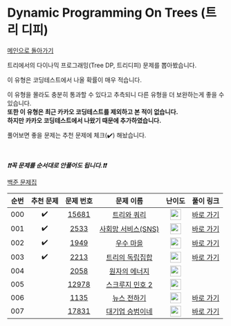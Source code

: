 # Dynamic Programming On Trees (트리 디피)

[메인으로 돌아가기](https://github.com/tony9402/baekjoon)

트리에서의 다이나믹 프로그래밍(Tree DP, 트리디피) 문제를 뽑아봤습니다.

이 유형은 코딩테스트에서 나올 확률이 매우 적습니다.

이 유형을 몰라도 충분히 통과할 수 있다고 추측되니 다른 유형을 더 보완하는게 좋을 수 있습니다.  
**또한 이 유형은 최근 카카오 코딩테스트를 제외하고 본 적이 없습니다.   
 하지만 카카오 코딩테스트에서 나왔기 때문에 추가하였습니다.**

풀어보면 좋을 문제는 추천 문제에 체크(:heavy_check_mark:) 해놨습니다.

<br>

***❗️❗️꼭 문제를 순서대로 안풀어도 됩니다.❗️❗️***

[백준 문제집](https://www.acmicpc.net/workbook/view/7166)


|순번|추천 문제|문제 번호|문제 이름|난이도|풀이 링크|
|:--:|:--:|:--:|:--:|:--:|:--:|
|000|:heavy_check_mark:|<a href="https://www.acmicpc.net/problem/15681" target="_blank">15681</a>|<a href="https://www.acmicpc.net/problem/15681" target="_blank">트리와 쿼리</a>|<img height="25px" width="25px" src="https://static.solved.ac/tier_small/11.svg"/>|<a href="./../../solution/dynamic_programming_on_trees/15681" target="_blank">바로 가기</a>|
|001|:heavy_check_mark:|<a href="https://www.acmicpc.net/problem/2533" target="_blank">2533</a>|<a href="https://www.acmicpc.net/problem/2533" target="_blank">사회망 서비스(SNS)</a>|<img height="25px" width="25px" src="https://static.solved.ac/tier_small/13.svg"/>|<a href="./../../solution/dynamic_programming_on_trees/2533" target="_blank">바로 가기</a>|
|002|:heavy_check_mark:|<a href="https://www.acmicpc.net/problem/1949" target="_blank">1949</a>|<a href="https://www.acmicpc.net/problem/1949" target="_blank">우수 마을</a>|<img height="25px" width="25px" src="https://static.solved.ac/tier_small/14.svg"/>|<a href="./../../solution/dynamic_programming_on_trees/1949" target="_blank">바로 가기</a>|
|003|:heavy_check_mark:|<a href="https://www.acmicpc.net/problem/2213" target="_blank">2213</a>|<a href="https://www.acmicpc.net/problem/2213" target="_blank">트리의 독립집합</a>|<img height="25px" width="25px" src="https://static.solved.ac/tier_small/15.svg"/>|<a href="./../../solution/dynamic_programming_on_trees/2213" target="_blank">바로 가기</a>|
|004||<a href="https://www.acmicpc.net/problem/2058" target="_blank">2058</a>|<a href="https://www.acmicpc.net/problem/2058" target="_blank">원자의 에너지</a>|<img height="25px" width="25px" src="https://static.solved.ac/tier_small/13.svg"/>||
|005||<a href="https://www.acmicpc.net/problem/12978" target="_blank">12978</a>|<a href="https://www.acmicpc.net/problem/12978" target="_blank">스크루지 민호 2</a>|<img height="25px" width="25px" src="https://static.solved.ac/tier_small/13.svg"/>||
|006||<a href="https://www.acmicpc.net/problem/1135" target="_blank">1135</a>|<a href="https://www.acmicpc.net/problem/1135" target="_blank">뉴스 전하기</a>|<img height="25px" width="25px" src="https://static.solved.ac/tier_small/14.svg"/>|<a href="./../../solution/dynamic_programming_on_trees/1135" target="_blank">바로 가기</a>|
|007||<a href="https://www.acmicpc.net/problem/17831" target="_blank">17831</a>|<a href="https://www.acmicpc.net/problem/17831" target="_blank">대기업 승범이네</a>|<img height="25px" width="25px" src="https://static.solved.ac/tier_small/16.svg"/>|<a href="./../../solution/dynamic_programming_on_trees/17831" target="_blank">바로 가기</a>|